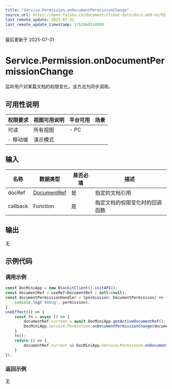 ```yaml
---
title: "Service.Permission.onDocumentPermissionChange"
source_url: https://open.feishu.cn/document/client-docs/docs-add-on/05-api-doc/service/Permission/Service.Permission.onDocumentPermissionChange
last_remote_update: 2025-07-31
last_remote_update_timestamp: 1753960518000
---
```

最后更新于 2025-07-31

# Service.Permission.onDocumentPermissionChange
监听用户对某篇文档的权限变化，该方法为同步调用。

## 可用性说明

权限要求 | 视图可用说明 | 平台可用 | 场景
--- | --- | --- | ---
可读 | 所有视图 | - PC  
- 移动端 | 演示模式

## 输入

| **名称**   | **数据类型**                                                                                                | **是否必填** | **描述**          |
| -------- | ------------------------------------------------------------------------------------------------------- | -------- | --------------- |
| docRef   | [DocumentRef](https://open.feishu.cn/document/uAjLw4CM/uYjL24iN/docs-add-on/05-api-doc/basic-data-reference---base/DocumentRef) | 是        | 指定的文档引用         |
| callback | Function                                                                                                | 是        | 指定文档的权限变化时的回调函数 |

## 输出

无

## 示例代码

### 调用示例

```js
const DocMiniApp = new BlockitClient().initAPI();
const documentRef = useRef<DocumentRef | null>(null);
const documentPermissionHandler = (permission: DocumentPermission) => {
    console.log('debug', permission);
}
useEffect(() => {
    const fn = async () => {
        documentRef.current = await DocMiniApp.getActiveDocumentRef();
        DocMiniApp.Service.Permission.onDocumentPermissionChange(documentRef.current, documentPermissionHandler);
    }
    fn();
    return () => {
        documentRef.current && DocMiniApp.Service.Permission.onDocumentPermissionChange(documentRef.current, documentPermissionHandler);
    }
});
```

### 返回示例

无
